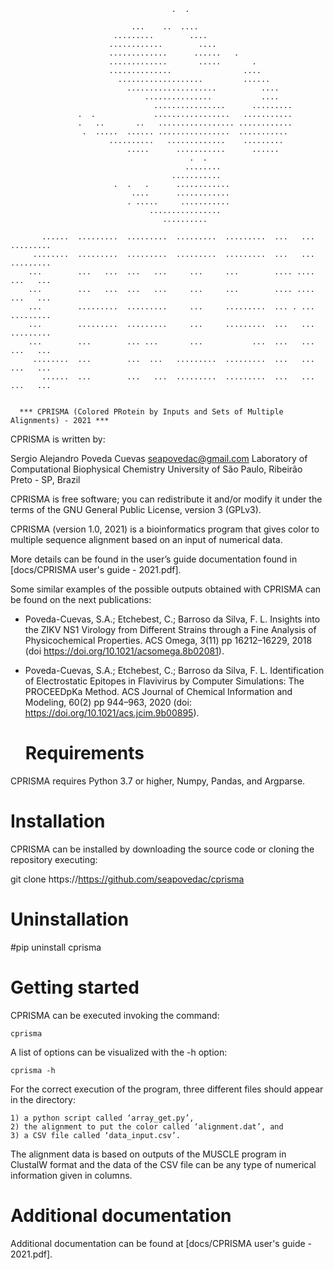                                   														    
                                        .  .                        
                                                                    
                               ...    ..  ....                      
                           .........        ....                    
                          ............        ....                  
                          .............      ......   .             
                          .............       .....       .         
                          ..............                ....        
                            ...................         ......      
                              ....................          ....    
                                  ...............           ....  
                                    ................      ......... 
                   .  .             .................   ........... 
                   .   ..       ..   ................. ............ 
                    .  .....  ...... ................  ...........  
                          ..........   .............    .........   
                              .....      ...........      ......    
                                            .  .                    
                                           ........                 
                                        ...........               
                           .  .   .      ............               
                               ....      ............               
                              . .....     ...........               
                                   ................                 
                                      ..........                    
                                            	
           ......  .........  .........  .........  .........  ...   ...  .........        	
         ........  .........  .........  .........  .........  ...   ...  .........        	
        ...        ...   ...  ...   ...     ...     ...        .... ....  ...   ...        	
        ...        ...   ...  ...   ...     ...     ...        .... ....  ...   ...        	
        ...        .........  .........     ...     .........  ... . ...  .........        	
        ...        .........  .........     ...     .........  ...   ...  .........        	
        ...        ...        ... ...       ...           ...  ...   ...  ...   ...        	
         ........  ...        ...  ...   .........  .........  ...   ...  ...   ...        	
           ......  ...        ...   ...  .........  .........  ...   ...  ...   ...        	
 
 
      *** CPRISMA (Colored PRotein by Inputs and Sets of Multiple Alignments) - 2021 ***

CPRISMA is written by:

Sergio Alejandro Poveda Cuevas
seapovedac@gmail.com
Laboratory of Computational Biophysical Chemistry 
University of São Paulo, Ribeirão Preto - SP, Brazil

CPRISMA is free software; you can redistribute it and/or modify it under the terms of the
GNU General Public License, version 3 (GPLv3).

CPRISMA (version 1.0, 2021) is a bioinformatics program that gives color to multiple sequence alignment 
based on an input of numerical data.

More details can be found in the user’s guide documentation found in [docs/CPRISMA user's guide - 2021.pdf].

Some similar examples of the possible outputs obtained with CPRISMA can be found 
on the next publications:

* Poveda-Cuevas, S.A.; Etchebest, C.; Barroso da Silva, F. L. Insights into the ZIKV NS1 Virology from 
Different Strains through a Fine Analysis of Physicochemical Properties. ACS Omega, 3(11) 
pp 16212–16229, 2018 (doi https://doi.org/10.1021/acsomega.8b02081).

* Poveda-Cuevas, S.A.; Etchebest, C.; Barroso da Silva, F. L. Identification of Electrostatic Epitopes 
in Flavivirus by Computer Simulations: The PROCEEDpKa Method. ACS Journal of Chemical Information and Modeling, 
60(2) pp 944–963, 2020 (doi: https://doi.org/10.1021/acs.jcim.9b00895).

   # Requirements    #

CPRISMA requires Python 3.7 or higher, Numpy, Pandas, and Argparse.

   # Installation    #

CPRISMA can be installed by downloading the source code or cloning the repository executing:

git clone https://https://github.com/seapovedac/cprisma

   # Uninstallation    #

#pip uninstall cprisma

   # Getting started    #

CPRISMA can be executed invoking the command:

	cprisma

A list of options can be visualized with the -h option:
	
	cprisma -h

For the correct execution of the program, three different files should appear in the directory: 

	1) a python script called ‘array_get.py’, 
	2) the alignment to put the color called ‘alignment.dat’, and 
	3) a CSV file called ‘data_input.csv’.

The alignment data is based on outputs of the MUSCLE program in ClustalW format and the data of the CSV
file can be any type of numerical information given in columns.

   # Additional documentation    #

Additional documentation can be found at [docs/CPRISMA user's guide - 2021.pdf].
